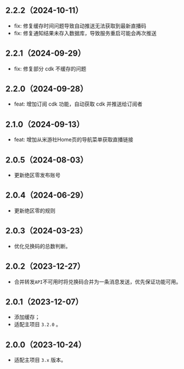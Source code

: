 ## 2.2.2（2024-10-11）

- fix: 修复缓存时间问题导致自动推送无法获取到最新直播码
- fix: 修复通知结果未存入数据库，导致服务重启可能会再次推送

## 2.2.1（2024-09-29）

- fix: 修复部分 cdk 不缓存的问题

## 2.2.0（2024-09-28）

- feat: 增加订阅 cdk 功能，自动获取 cdk 并推送给订阅者

## 2.1.0（2024-09-13）

- feat: 增加从米游社Home页的导航菜单获取直播链接

## 2.0.5（2024-08-03）

- 更新绝区零发布账号

## 2.0.4（2024-06-29）

- 更新绝区零的规则

## 2.0.3（2024-03-23）

- 优化兑换码的总数判断。

## 2.0.2（2023-12-27）

- 合并转发`API`不可用时将兑换码合并为一条消息发送，优先保证功能可用。

## 2.0.1（2023-12-07）

- 添加缓存；
- 适配主项目 `3.2.0` 。

## 2.0.0（2023-10-24）

- 适配主项目 `3.x` 版本。